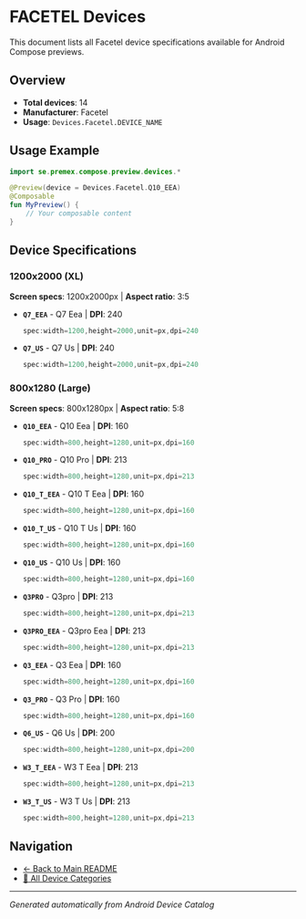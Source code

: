 # FACETEL Devices

This document lists all Facetel device specifications available for Android Compose previews.

## Overview

- **Total devices**: 14
- **Manufacturer**: Facetel
- **Usage**: `Devices.Facetel.DEVICE_NAME`

## Usage Example

```kotlin
import se.premex.compose.preview.devices.*

@Preview(device = Devices.Facetel.Q10_EEA)
@Composable
fun MyPreview() {
    // Your composable content
}
```

## Device Specifications

### 1200x2000 (XL)

**Screen specs**: 1200x2000px | **Aspect ratio**: 3:5

- **`Q7_EEA`** - Q7 Eea | **DPI**: 240
  ```kotlin
  spec:width=1200,height=2000,unit=px,dpi=240
  ```

- **`Q7_US`** - Q7 Us | **DPI**: 240
  ```kotlin
  spec:width=1200,height=2000,unit=px,dpi=240
  ```

### 800x1280 (Large)

**Screen specs**: 800x1280px | **Aspect ratio**: 5:8

- **`Q10_EEA`** - Q10 Eea | **DPI**: 160
  ```kotlin
  spec:width=800,height=1280,unit=px,dpi=160
  ```

- **`Q10_PRO`** - Q10 Pro | **DPI**: 213
  ```kotlin
  spec:width=800,height=1280,unit=px,dpi=213
  ```

- **`Q10_T_EEA`** - Q10 T Eea | **DPI**: 160
  ```kotlin
  spec:width=800,height=1280,unit=px,dpi=160
  ```

- **`Q10_T_US`** - Q10 T Us | **DPI**: 160
  ```kotlin
  spec:width=800,height=1280,unit=px,dpi=160
  ```

- **`Q10_US`** - Q10 Us | **DPI**: 160
  ```kotlin
  spec:width=800,height=1280,unit=px,dpi=160
  ```

- **`Q3PRO`** - Q3pro | **DPI**: 213
  ```kotlin
  spec:width=800,height=1280,unit=px,dpi=213
  ```

- **`Q3PRO_EEA`** - Q3pro Eea | **DPI**: 213
  ```kotlin
  spec:width=800,height=1280,unit=px,dpi=213
  ```

- **`Q3_EEA`** - Q3 Eea | **DPI**: 160
  ```kotlin
  spec:width=800,height=1280,unit=px,dpi=160
  ```

- **`Q3_PRO`** - Q3 Pro | **DPI**: 160
  ```kotlin
  spec:width=800,height=1280,unit=px,dpi=160
  ```

- **`Q6_US`** - Q6 Us | **DPI**: 200
  ```kotlin
  spec:width=800,height=1280,unit=px,dpi=200
  ```

- **`W3_T_EEA`** - W3 T Eea | **DPI**: 213
  ```kotlin
  spec:width=800,height=1280,unit=px,dpi=213
  ```

- **`W3_T_US`** - W3 T Us | **DPI**: 213
  ```kotlin
  spec:width=800,height=1280,unit=px,dpi=213
  ```

## Navigation

- [← Back to Main README](../../README.md)
- [📱 All Device Categories](../README.md)

---
*Generated automatically from Android Device Catalog*
